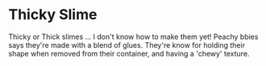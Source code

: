 # Thicky Slime

Thicky or Thick slimes ... I don't know how to make them yet! Peachy bbies says they're made with a blend of glues. They're know for holding their shape when removed from their container, and having a 'chewy' texture.
